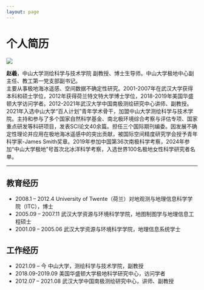 ```yaml
---
layout: page
---
```


# 个人简历

<img src="https://yujiang-sysu.github.io//images/zhaoxi.jpg" class="floatpic">

<!-- Here is **Yu Jiang (江宇)**.<br> -->

**赵羲**，中山大学测绘科学与技术学院 副教授、博士生导师。中山大学极地中心副主任、教工第一党支部副书记。<br>
主要从事极地海冰遥感、空间数据不确定性研究。2001-2007年在武汉大学获得本科和硕士学位，2012年获得荷兰特文特大学博士学位，2018-2019年美国华盛顿大学访问学者。2012-2021年武汉大学中国南极测绘研究中心讲师、副教授。2021年入选中山大学“百人计划”青年学术骨干，加盟中山大学测绘科学与技术学院。主持和参与了多个国家自然科学基金、南北极环境综合考察与评估专项、国家重点研发等科研项目，发表SCI论文40余篇。担任三个国际期刊编委。因发展不确定性理论并应用在极地海冰遥感中的突出贡献，被国际空间精度研究学会授予青年科学家-James Smith奖章。2019年参加中国第36次南极科学考察，2024年参加“中山大学极地”号首次北冰洋科学考察，入选世界100名极地女性科学研究者名单。


<!-- <font color="#990000">If you are interested in my research content, please contact me at any time.Thank you!</font> -->

<!-- ---

## Research Interests

- [Sea ice](https://baike.baidu.com/item/%E6%B5%B7%E5%86%B0/80215)
- [Photogrammetry](https://baike.baidu.com/item/%E6%91%84%E5%BD%B1%E6%B5%8B%E9%87%8F/507537)
- [Computer version](https://baike.baidu.com/item/%E8%AE%A1%E7%AE%97%E6%9C%BA%E8%A7%86%E8%A7%89/2803351) -->

---

## 教育经历

- 2008.1 – 2012.4 University of Twente（荷兰）对地观测与地理信息科学学院（ITC），博士
- 2005.09 – 2007.11 武汉大学资源与环境科学学院，地图制图学与地理信息工程硕士
- 2001.09 – 2005.06 武汉大学资源与环境科学学院，地理信息系统学士

<!-- - **June 2024**：Very excited to be selected as [KDD UC Scholar](https://kdd2024.kdd.org/undergraduate-consortium/). See you in Spain!
- **May 2024：**My bachelor thesis won the Annual Best Thesis Award (Top 1/300).
- **April 2024：**Our work *BLEGuard* has been accepted to [MobiSys 2024](https://www.sigmobile.org/mobisys/2024/) as a poster paper. See you in Japan!
- **March 2024：**Very excited to get a MPhil offer from Engineering department at Cambridge University!
- **Dec 2023：**Very excited to be selected as [AAAI UC Scholar](https://aaai.org/aaai-conference/undergraduate-consortium-program/). See you in Canada!
- **Jun 2022：**Started research programme at [Cambridge AI Group](https://www.cl.cam.ac.uk/research/ai/), advised by Prof. Pietro Liò. -->

## 工作经历

- 2021.09 – 今 中山大学，测绘科学与技术学院，副教授
- 2018.09-2019.09 美国华盛顿大学极地科学研究中心，访问学者
- 2012.07 – 2021.08 武汉大学中国南极测绘研究中心，讲师、副教授



